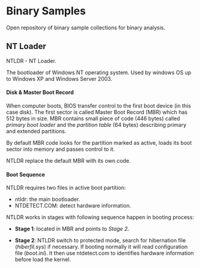 # Binary Samples

Open repository of binary sample collections for binary analysis.

## NT Loader 

NTLDR - NT Loader.

The bootloader of Windows NT operating system. Used by windows OS up to Windows XP and Windows Server 2003.

#### Disk & Master Boot Record

When computer boots, BIOS transfer control to the first boot device (in this case disk). The first sector is called Master Boot Record (MBR) which has 512 bytes in size. MBR contains small piece of code (446 bytes) called _primary boot loader_ and the _partition table_ (64 bytes) describing primary and extended partitions.

By default MBR code looks for the partition marked as active, loads its boot sector into memory and passes control to it.

NTLDR replace the default MBR with its own code.

#### Boot Sequence

NTLDR requires two files in active boot partition:

- ntldr: the main bootloader.
- NTDETECT.COM: detect hardware information.

NTLDR works in stages with following sequence happen in booting process:

- **Stage 1**: located in MBR and points to _Stage 2_.

- **Stage 2**: NTLDR switch to protected mode, search for hibernation file (_hiberfil.sys_) if necessary. If booting normally it will read configuration file (_boot.ini_). It then use ntdetect.com to identifies hardware information before load the kernel.
